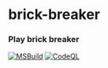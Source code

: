 # brick-breaker
### Play brick breaker
[![MSBuild](https://github.com/aroary/brick-breaker/actions/workflows/msbuild.yml/badge.svg)](https://github.com/aroary/brick-breaker/actions/workflows/msbuild.yml)
[![CodeQL](https://github.com/aroary/brick-breaker/actions/workflows/codeql-analysis.yml/badge.svg)](https://github.com/aroary/brick-breaker/actions/workflows/codeql-analysis.yml)
